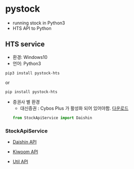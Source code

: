 # pystock
- running stock in Python3
- HTS API to Python

## HTS service

- 환경: Windows10
- 언어: Python3 

```
pip3 install pystock-hts
```
or
```
pip install pystock-hts
```

- 증권사 별 환경
    - 대신증권 : Cybos Plus 가 활성화 되어 있어야함. [다운로드](https://money2.daishin.com/E5/WTS/Customer/GuideTrading/DW_CybosPlus_Page.aspx?p=8812&v=8632&m=9508)
    ```python
    from StockApiService import Daishin

    ```

### StockApiService

- [Daishin API](Documents/daishin.md)

- [Kiwoom API](Documents/Kiwoom.md)

- [Util API](Documents/util.md)